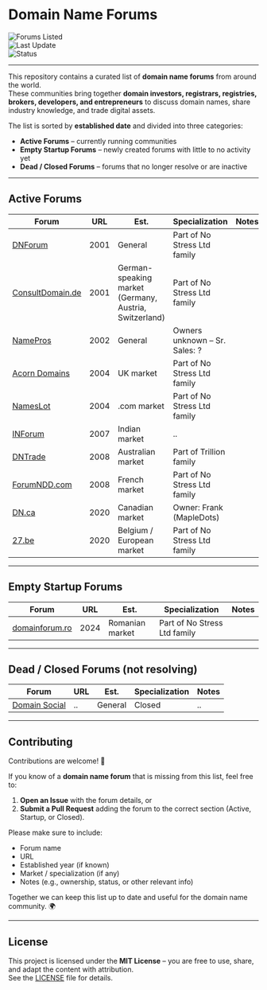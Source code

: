 # Domain Name Forums

![Forums Listed](https://img.shields.io/badge/Forums%20Listed-12-blue)  
![Last Update](https://img.shields.io/badge/Last%20Update-September%202025-brightgreen)  
![Status](https://img.shields.io/badge/Status-Active-yellow)  

---

This repository contains a curated list of **domain name forums** from around the world.  
These communities bring together **domain investors, registrars, registries, brokers, developers, and entrepreneurs** to discuss domain names, share industry knowledge, and trade digital assets.  

The list is sorted by **established date** and divided into three categories:
- **Active Forums** – currently running communities  
- **Empty Startup Forums** – newly created forums with little to no activity yet  
- **Dead / Closed Forums** – forums that no longer resolve or are inactive  

---

## Active Forums

| Forum | URL | Est. | Specialization | Notes |
|-------|-----|-----|----------------|-------|
| [DNForum](https://www.dnforum.com/) | 2001 | General | Part of No Stress Ltd family |
| [ConsultDomain.de](https://www.consultdomain.de/) | 2001 | German-speaking market (Germany, Austria, Switzerland) | Part of No Stress Ltd family |
| [NamePros](https://www.namepros.com/) | 2002 | General | Owners unknown – Sr. Sales: ? |
| [Acorn Domains](https://www.acorndomains.co.uk/) | 2004 | UK market | Part of No Stress Ltd family |
| [NamesLot](https://www.nameslot.com) | 2004 | .com market | Part of No Stress Ltd family |
| [INForum](https://www.inforum.in/) | 2007 | Indian market | .. |
| [DNTrade](https://dntrade.com.au/) | 2008 | Australian market | Part of Trillion family |
| [ForumNDD.com](https://www.forumndd.com/) | 2008 | French market | Part of No Stress Ltd family |
| [DN.ca](https://dn.ca/) | 2020 | Canadian market | Owner: Frank (MapleDots) |
| [27.be](https://www.27.be) | 2020 | Belgium / European market | Part of No Stress Ltd family |

---

## Empty Startup Forums

| Forum | URL | Est. | Specialization | Notes |
|-------|-----|-----|----------------|-------|
| [domainforum.ro](https://www.domainforum.ro) | 2024 | Romanian market | Part of No Stress Ltd family |

---

## Dead / Closed Forums (not resolving)

| Forum | URL | Est. | Specialization | Notes |
|-------|-----|-----|----------------|-------|
| [Domain Social](http://domainsocial.com/) | .. | General | Closed | .. |

---

## Contributing

Contributions are welcome! 🙌  

If you know of a **domain name forum** that is missing from this list, feel free to:  
1. **Open an Issue** with the forum details, or  
2. **Submit a Pull Request** adding the forum to the correct section (Active, Startup, or Closed).  

Please make sure to include:  
- Forum name  
- URL  
- Established year (if known)  
- Market / specialization (if any)  
- Notes (e.g., ownership, status, or other relevant info)  

Together we can keep this list up to date and useful for the domain name community. 🌍  

---

## License

This project is licensed under the **MIT License** – you are free to use, share, and adapt the content with attribution.  
See the [LICENSE](LICENSE) file for details.  
